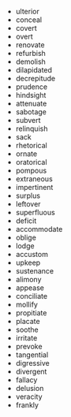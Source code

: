 * ulterior
* conceal
* covert
* overt
* renovate
* refurbish
* demolish
* dilapidated
* decrepitude
* prudence
* hindsight
* attenuate
* sabotage
* subvert
* relinquish
* sack
* rhetorical
* ornate
* oratorical
* pompous
* extraneous
* impertinent
* surplus
* leftover
* superfluous
* deficit
* accommodate
* oblige
* lodge
* accustom
* upkeep
* sustenance
* alimony
* appease
* conciliate
* mollify
* propitiate
* placate
* soothe
* irritate
* prevoke
* tangential
* digressive
* divergent
* fallacy
* delusion
* veracity
* frankly
